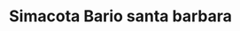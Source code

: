 ---
title: Simacota Bario santa barbara
url: /simacota-bario-santa-barbara/
latitude: 6.444
longitude: -73.339
---